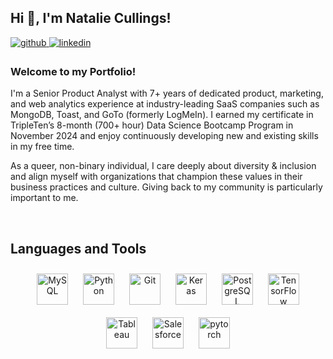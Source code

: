 ## Hi 👋, I'm Natalie Cullings!  
  

<a href="https://github.com/natalie-cullings" target="_blank">
<img src=https://img.shields.io/badge/github-%2324292e.svg?&style=for-the-badge&logo=github&logoColor=white alt=github style="margin-bottom: 5px;" />
</a>
<a href="https://linkedin.com/in/nataliecullings" target="_blank">
<img src=https://img.shields.io/badge/linkedin-%231E77B5.svg?&style=for-the-badge&logo=linkedin&logoColor=white alt=linkedin style="margin-bottom: 5px;" />
</a>  
  

### Welcome to my Portfolio!  
I'm a Senior Product Analyst with 7+ years of dedicated product, marketing, and web analytics experience at industry-leading SaaS companies such as MongoDB, Toast, and GoTo (formerly LogMeIn). I earned my certificate in TripleTen’s 8-month (700+ hour) Data Science Bootcamp Program in November 2024 and enjoy continuously developing new and existing skills in my free time. 

As a queer, non-binary individual, I care deeply about diversity & inclusion and align myself with organizations that champion these values in their business practices and culture. Giving back to my community is particularly important to me.  
  
<!--
## Spotlight Summary 
<table><tr><td valign="top" width="50%">

- 🌱 I’m currently learning Apache Airflow in Python.  
  

- 📊 I'm also currently studying to become Tableau Certified.  
  

- ⚡ Fun fact: I could spend all day looking at political data.  


</td><td valign="top" width="50%">

<div align="center">
<img src="https://media4.giphy.com/media/v1.Y2lkPTc5MGI3NjExbGxncGJwbGtseDc0dmR2dHNrYnlyMGNyZ256aTJybmo2ZG95cWkxbCZlcD12MV9pbnRlcm5hbF9naWZfYnlfaWQmY3Q9Zw/ES4Vcv8zWfIt2/giphy.webp" align="center" style="width: 60%" />
</div>  


</td></tr></table>  
-->

<br/>  

## Languages and Tools  
<div align="center">  
<a href="https://www.mysql.com/" target="_blank"><img style="margin: 10px" src="https://profilinator.rishav.dev/skills-assets/mysql-original-wordmark.svg" alt="MySQL" height="50" /></a>  
<a href="https://www.python.org/" target="_blank"><img style="margin: 10px" src="https://profilinator.rishav.dev/skills-assets/python-original.svg" alt="Python" height="50" /></a>  
<a href="https://github.com/" target="_blank"><img style="margin: 10px" src="https://profilinator.rishav.dev/skills-assets/git-scm-icon.svg" alt="Git" height="50" /></a>  
<a href="https://keras.io/" target="_blank"><img style="margin: 10px" src="https://profilinator.rishav.dev/skills-assets/keras.png" alt="Keras" height="50" /></a>  
<a href="https://www.postgresql.org/" target="_blank"><img style="margin: 10px" src="https://profilinator.rishav.dev/skills-assets/postgresql-original-wordmark.svg" alt="PostgreSQL" height="50" /></a>  
<a href="https://www.tensorflow.org/" target="_blank"><img style="margin: 10px" src="https://profilinator.rishav.dev/skills-assets/tensorflow-icon.svg" alt="TensorFlow" height="50" /></a>  
<a href="https://www.tableau.com/" target="_blank"><img style="margin: 10px" src="https://profilinator.rishav.dev/skills-assets/tableau.svg" alt="Tableau" height="50" /></a>  
<a href="https://www.salesforce.com/in/" target="_blank"><img style="margin: 10px" src="https://profilinator.rishav.dev/skills-assets/salesforce.png" alt="Salesforce" height="50" /></a>  
<a href="https://pytorch.org/" target="_blank"><img style="margin: 10px" src="https://profilinator.rishav.dev/skills-assets/pytorch-icon.svg" alt="pytorch" height="50" /></a>  
</div>  

<br/>  

<!--
## Github Stats  
<table><tr><td valign="top" width="50%">

<img src="https://github-readme-stats.vercel.app/api?username=natalie-cullings&show_icons=true&count_private=true&hide_border=true" align="left" style="width: 100%" />

</td><td valign="top" width="50%">

<img src="https://github-readme-stats.vercel.app/api/top-langs/?username=natalie-cullings&hide_border=true&layout=compact" align="left" style="width: 100%" />

</td></tr></table>  
-->
<br/>  

<br/>  
<!--
![Profile views counter](https://komarev.com/ghpvc/?username=natalie-cullings&&style=flat-square)  
 --> 
<br/>  
<br />
